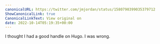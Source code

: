 ```yaml
---
canonicalURL: https://twitter.com/jmjordan/status/1580790399035379712
ShowCanonicalLink: true
CanonicalLinkText: View original on
date: 2022-10-14T05:19:35+00:00
---
```

I thought I had a good handle on Hugo. I was wrong.